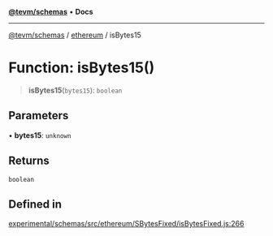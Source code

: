 [**@tevm/schemas**](../../README.md) • **Docs**

***

[@tevm/schemas](../../modules.md) / [ethereum](../README.md) / isBytes15

# Function: isBytes15()

> **isBytes15**(`bytes15`): `boolean`

## Parameters

• **bytes15**: `unknown`

## Returns

`boolean`

## Defined in

[experimental/schemas/src/ethereum/SBytesFixed/isBytesFixed.js:266](https://github.com/evmts/tevm-monorepo/blob/main/experimental/schemas/src/ethereum/SBytesFixed/isBytesFixed.js#L266)
